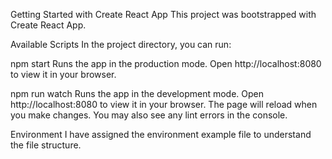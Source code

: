 Getting Started with Create React App
This project was bootstrapped with Create React App.

Available Scripts
In the project directory, you can run:

npm start
Runs the app in the production mode.
Open http://localhost:8080 to view it in your browser.

npm run watch
Runs the app in the development mode.
Open http://localhost:8080 to view it in your browser.
The page will reload when you make changes.
You may also see any lint errors in the console.

Environment
I have assigned the environment example file to understand the file structure.